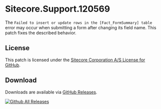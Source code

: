 # Sitecore.Support.120569
The `Failed to insert or update rows in the [Fact_FormSummary] table` error may occur when submitting a form after changing its field name.
This patch fixes the described behavior.

## License  
This patch is licensed under the [Sitecore Corporation A/S License for GitHub](https://github.com/sitecoresupport/Sitecore.Support.120569/blob/master/LICENSE).  

## Download  
Downloads are available via [GitHub Releases](https://github.com/sitecoresupport/Sitecore.Support.120569/releases).  

[![Github All Releases](https://img.shields.io/github/downloads/SitecoreSupport/Sitecore.Support.120569/total.svg)](https://github.com/SitecoreSupport/Sitecore.Support.120569/releases)
